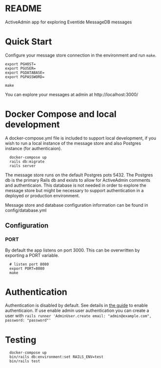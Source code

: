 # README

ActiveAdmin app for exploring Eventide MessageDB messages

# Quick Start

Configure your message store connection in the environment and run `make`.

```
export PGHOST=
export PGUSER=
export PGDATABASE=
export PGPASSWORD=

make
```

You can explore your messages at admin at http://localhost:3000/

# Docker Compose and local development

A docker-compose.yml file is included to support local development, if you wish to run a local instance of the message store and also Postgres instance (for authenticaion).

```
  docker-compose up
  rails db:migrate
  rails server
```

The message store runs on the default Postgres pots 5432. The Postgres db is the primary Rails db and exists to allow for ActiveAdmin comments and authenticaion. This database is not needed in order to explore the message store but might be necessary to support authentication in a deployed or production environment.

Message store and database configuration information can be found in config/database.yml

## Configuration

### PORT

By default the app listens on port 3000. This can be overwritten by exporting a PORT variable.

```
  # listen port 8080
  export PORT=8080
  make
```

# Authentication

Authentication is disabled by default. See details in [the guide](https://activeadmin.info/1-general-configuration.html)
to enable authenticaion. If use enable admin user authentication you can create a user with `rails runner 'AdminUser.create email: "admin@example.com", password: "password"'`

# Testing

```
  docker-compose up
  bin/rails db:environment:set RAILS_ENV=test
  bin/rails test
```

